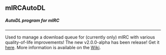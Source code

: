 ## mIRCAutoDL
##### AutoDL program for mIRC
---

Used to manage a download queue for (currently only) mIRC with various quality-of-life improvements!
The new v2.0.0-alpha has been release! Get it [here](https://github.com/Rinsho/mIRCAutoDL/releases).
More information is available on the [Wiki](https://github.com/Rinsho/mIRCAutoDL/wiki).
